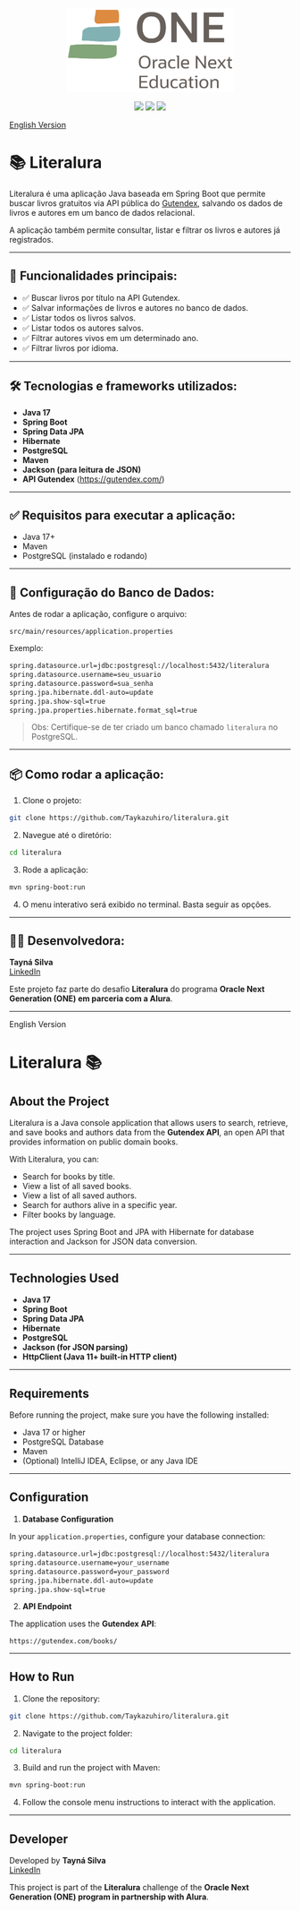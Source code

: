 <p align="center">
<img src = "ONE_logo_rgb.png" width="300" height="150">
</p>
  <p align="center">
   <img src="https://img.shields.io/badge/Framework-Spring-blue"> <img src="https://img.shields.io/badge/Language-Java%2021.07-orange"> <img src="https://img.shields.io/badge/Database-Postgree-green"> 
  </p>

<p><a href="#english-version"> English Version </a></p>

# 📚 Literalura

Literalura é uma aplicação Java baseada em Spring Boot que permite buscar livros gratuitos via API pública do [Gutendex](https://gutendex.com/), salvando os dados de livros e autores em um banco de dados relacional.

A aplicação também permite consultar, listar e filtrar os livros e autores já registrados.

---

## 🚀 Funcionalidades principais:

- ✅ Buscar livros por título na API Gutendex.
- ✅ Salvar informações de livros e autores no banco de dados.
- ✅ Listar todos os livros salvos.
- ✅ Listar todos os autores salvos.
- ✅ Filtrar autores vivos em um determinado ano.
- ✅ Filtrar livros por idioma.

---

## 🛠️ Tecnologias e frameworks utilizados:

- **Java 17**
- **Spring Boot**
- **Spring Data JPA**
- **Hibernate**
- **PostgreSQL**
- **Maven**
- **Jackson (para leitura de JSON)**
- **API Gutendex** (https://gutendex.com/)

---

## ✅ Requisitos para executar a aplicação:

- Java 17+
- Maven
- PostgreSQL (instalado e rodando)

---

## 🎯 Configuração do Banco de Dados:

Antes de rodar a aplicação, configure o arquivo:

```
src/main/resources/application.properties
```

Exemplo:

```properties
spring.datasource.url=jdbc:postgresql://localhost:5432/literalura
spring.datasource.username=seu_usuario
spring.datasource.password=sua_senha
spring.jpa.hibernate.ddl-auto=update
spring.jpa.show-sql=true
spring.jpa.properties.hibernate.format_sql=true
```

> Obs: Certifique-se de ter criado um banco chamado `literalura` no PostgreSQL.

---

## 📦 Como rodar a aplicação:

1. Clone o projeto:

```bash
git clone https://github.com/Taykazuhiro/literalura.git
```

2. Navegue até o diretório:

```bash
cd literalura
```

3. Rode a aplicação:

```bash
mvn spring-boot:run
```

4. O menu interativo será exibido no terminal. Basta seguir as opções.

---

## 👩‍💻 Desenvolvedora:

**Tayná Silva**  
[LinkedIn](https://www.linkedin.com/in/tay-silva/)

Este projeto faz parte do desafio **Literalura** do programa **Oracle Next Generation (ONE) em parceria com a Alura**.

_____________________________

<a id="english-version"> English Version </a>

# Literalura 📚

## About the Project

Literalura is a Java console application that allows users to search, retrieve, and save books and authors data from the **Gutendex API**, an open API that provides information on public domain books.

With Literalura, you can:

- Search for books by title.
- View a list of all saved books.
- View a list of all saved authors.
- Search for authors alive in a specific year.
- Filter books by language.

The project uses Spring Boot and JPA with Hibernate for database interaction and Jackson for JSON data conversion.

---

## Technologies Used

- **Java 17**
- **Spring Boot**
- **Spring Data JPA**
- **Hibernate**
- **PostgreSQL**
- **Jackson (for JSON parsing)**
- **HttpClient (Java 11+ built-in HTTP client)**

---

## Requirements

Before running the project, make sure you have the following installed:

- Java 17 or higher
- PostgreSQL Database
- Maven
- (Optional) IntelliJ IDEA, Eclipse, or any Java IDE

---

## Configuration

1. **Database Configuration**

In your `application.properties`, configure your database connection:

```properties
spring.datasource.url=jdbc:postgresql://localhost:5432/literalura
spring.datasource.username=your_username
spring.datasource.password=your_password
spring.jpa.hibernate.ddl-auto=update
spring.jpa.show-sql=true
```

2. **API Endpoint**

The application uses the **Gutendex API**:

```
https://gutendex.com/books/
```

---

## How to Run

1. Clone the repository:

```bash
git clone https://github.com/Taykazuhiro/literalura.git
```

2. Navigate to the project folder:

```bash
cd literalura
```

3. Build and run the project with Maven:

```bash
mvn spring-boot:run
```

4. Follow the console menu instructions to interact with the application.

---

## Developer

Developed by **Tayná Silva**  
[LinkedIn](https://www.linkedin.com/in/tay-silva/)

This project is part of the **Literalura** challenge of the **Oracle Next Generation (ONE) program in partnership with Alura**.
